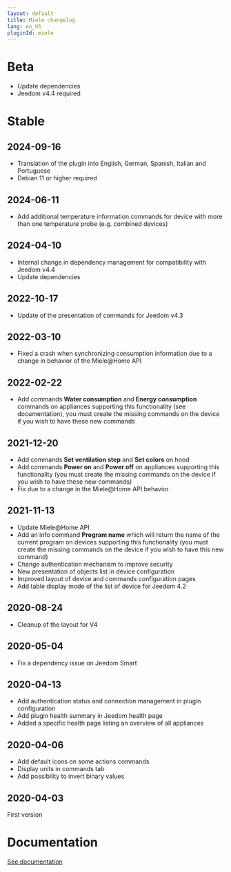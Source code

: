 ```yaml
---
layout: default
title: Miele changelog
lang: en_US
pluginId: miele
---
```


# Beta

- Update dependencies
- Jeedom v4.4 required

# Stable

## 2024-09-16

- Translation of the plugin into English, German, Spanish, Italian and Portuguese
- Debian 11 or higher required

## 2024-06-11

- Add additional temperature information commands for device with more than one temperature probe (e.g. combined devices)

## 2024-04-10

- Internal change in dependency management for compatibility with Jeedom v4.4
- Update dependencies

## 2022-10-17

- Update of the presentation of commands for Jeedom v4.3

## 2022-03-10

- Fixed a crash when synchronizing consumption information due to a change in behavior of the Miele@Home API

## 2022-02-22

- Add commands **Water consumption** and **Energy consumption** commands on appliances supporting this functionality (see documentation), you must create the missing commands on the device if you wish to have these new commands

## 2021-12-20

- Add commands **Set ventilation step** and **Set colors** on hood
- Add commands **Power on** and **Power off** on appliances supporting this functionality (you must create the missing commands on the device if you wish to have these new commands)
- Fix due to a change in the Miele@Home API behavior

## 2021-11-13

- Update Miele@Home API
- Add an info command **Program name** which will return the name of the current program on devices supporting this functionality (you must create the missing commands on the device if you wish to have this new command)
- Change authentication mechanism to improve security
- New presentation of objects list in device configuration
- Improved layout of device and commands configuration pages
- Add table display mode of the list of device for Jeedom 4.2

## 2020-08-24

- Cleanup of the layout for V4

## 2020-05-04

- Fix a dependency issue on Jeedom Smart

## 2020-04-13

- Add authentication status and connection management in plugin configuration
- Add plugin health summary in Jeedom health page
- Added a specific health page listing an overview of all appliances

## 2020-04-06

- Add default icons on some actions commands
- Display units in commands tab
- Add possibility to invert binary values

## 2020-04-03

First version

# Documentation

[See documentation]({{site.baseurl}}/{{page.pluginId}}/{{page.lang}})
